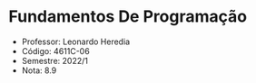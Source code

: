# Fundamentos De Programação

-  Professor: Leonardo Heredia
-  Código: 4611C-06
-  Semestre: 2022/1
-  Nota: 8.9

